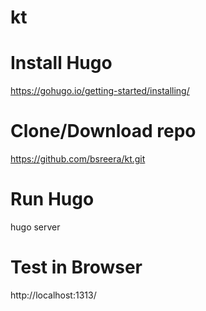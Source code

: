 # kt

# Install Hugo

https://gohugo.io/getting-started/installing/

# Clone/Download repo

https://github.com/bsreera/kt.git

# Run Hugo

hugo server

# Test in Browser

http://localhost:1313/
